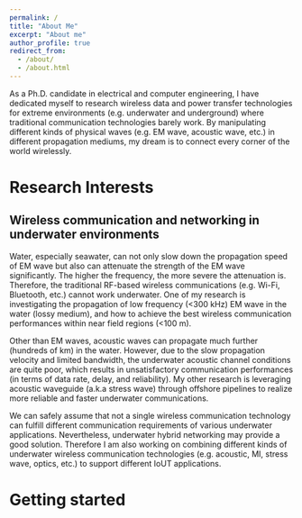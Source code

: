 ```yaml
---
permalink: /
title: "About Me"
excerpt: "About me"
author_profile: true
redirect_from: 
  - /about/
  - /about.html
---
```

As a Ph.D. candidate in electrical and computer engineering, I have dedicated myself to research wireless data and power transfer technologies for extreme environments (e.g. underwater and underground) where traditional communication technologies barely work. By manipulating different kinds of physical waves (e.g. EM wave, acoustic wave, etc.)  in different propagation mediums, my dream is to connect every corner of the world wirelessly. 

Research Interests
======
## Wireless communication and networking in underwater environments

Water, especially seawater, can not only slow down the propagation speed of EM wave but also can attenuate the strength of the EM wave significantly. The higher the frequency, the more severe the attenuation is. Therefore, the traditional RF-based wireless communications (e.g. Wi-Fi, Bluetooth, etc.) cannot work underwater. One of my research is investigating the propagation of low frequency (<300 kHz) EM wave in the water (lossy medium), and how to achieve the best wireless communication performances within near field regions (<100 m).

Other than EM waves, acoustic waves can propagate much further (hundreds of km) in the water. However, due to the slow propagation velocity and limited bandwidth, the underwater acoustic channel conditions are quite poor, which results in unsatisfactory communication performances (in terms of data rate, delay, and reliability). My other research is leveraging acoustic waveguide (a.k.a stress wave) through offshore pipelines to realize more reliable and faster underwater communications.

We can safely assume that not a single wireless communication technology can fulfill different communication requirements of various underwater applications. Nevertheless, underwater hybrid networking may provide a good solution. Therefore I am also working on combining different kinds of underwater wireless communication technologies (e.g. acoustic, MI, stress wave, optics, etc.) to support different IoUT applications.

Getting started
======

